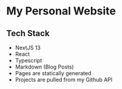# My Personal Website

## Tech Stack

- NextJS 13
- React
- Typescript
- Markdown (Blog Posts)
- Pages are statically generated
- Projects are pulled from my Github API
